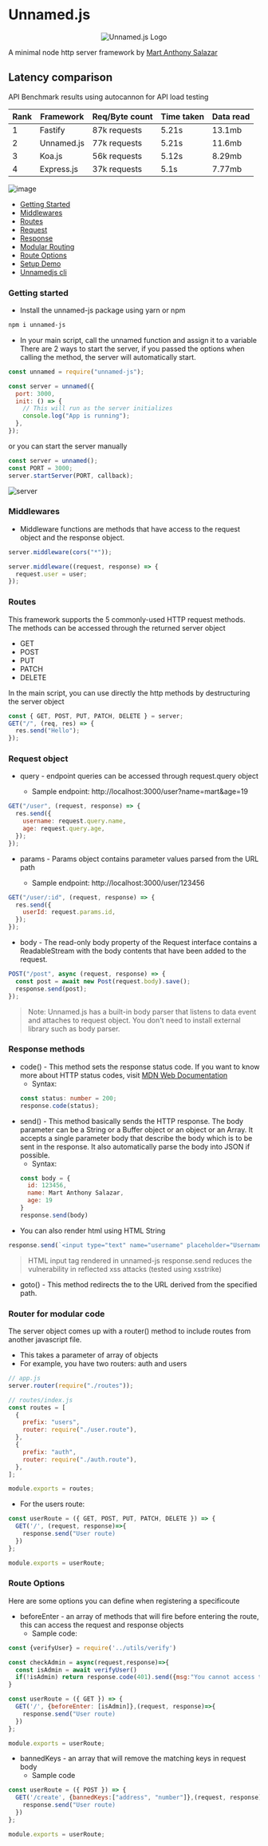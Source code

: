# Unnamed.js

<div align='center'>
  <img src="https://github.com/mart-anthony-stark/Unnamed.js/blob/test/docs/UNNAMED.JS-SM.png?raw=true" alt="Unnamed.js Logo" />
</div>

A minimal node http server framework by [Mart Anthony Salazar](https://github.com/mart-anthony-stark)

## Latency comparison

API Benchmark results using autocannon for API load testing

| Rank | Framework  | Req/Byte count | Time taken | Data read |
| ---- | ---------- | -------------- | ---------- | --------- |
| 1    | Fastify    | 87k requests   | 5.21s      | 13.1mb    |
| 2    | Unnamed.js | 77k requests   | 5.21s      | 11.6mb    |
| 3    | Koa.js     | 56k requests   | 5.12s      | 8.29mb    |
| 4    | Express.js | 37k requests   | 5.1s       | 7.77mb    |

![image](https://github.com/mart-anthony-stark/Unnamed.js/blob/test/docs/latency%20table.png?raw=true)

- [Getting Started](https://mart-anthony-stark.github.io/Unnamed.js#getting-started)
- [Middlewares](https://mart-anthony-stark.github.io/Unnamed.js#middlewares)
- [Routes](https://mart-anthony-stark.github.io/Unnamed.js#routes)
- [Request](https://mart-anthony-stark.github.io/Unnamed.js#request-object)
- [Response](https://mart-anthony-stark.github.io/Unnamed.js#response-methods)
- [Modular Routing](https://mart-anthony-stark.github.io/Unnamed.js#router-for-modular-code)
- [Route Options](https://mart-anthony-stark.github.io/Unnamed.js#route-options)
- [Setup Demo](https://github.com/mart-anthony-stark/Unnamed.js/tree/test/test/demo)
- [Unnamedjs cli](https://github.com/mart-anthony-stark/Unnamed-cli)

### Getting started

- Install the unnamed-js package using yarn or npm

```bash
npm i unnamed-js
```

- In your main script, call the unnamed function and assign it to a variable
  There are 2 ways to start the server, if you passed the options when calling the method, the server will automatically start.

```javascript
const unnamed = require("unnamed-js");

const server = unnamed({
  port: 3000,
  init: () => {
    // This will run as the server initializes
    console.log("App is running");
  },
});
```

or you can start the server manually

```javascript
const server = unnamed();
const PORT = 3000;
server.startServer(PORT, callback);
```

![server](https://github.com/mart-anthony-stark/Unnamed.js/blob/test/docs/start%20server.png?raw=true)

### Middlewares

- Middleware functions are methods that have access to the request object and the response object.

```javascript
server.middleware(cors("*"));
```

```javascript
server.middleware((request, response) => {
  request.user = user;
});
```

### Routes

This framework supports the 5 commonly-used HTTP request methods. The methods can be accessed through the returned server object

- GET
- POST
- PUT
- PATCH
- DELETE

In the main script, you can use directly the http methods by destructuring the server object

```javascript
const { GET, POST, PUT, PATCH, DELETE } = server;
GET("/", (req, res) => {
  res.send("Hello");
});
```

### Request object

- query - endpoint queries can be accessed through request.query object

  - Sample endpoint: http://localhost:3000/user?name=mart&age=19

```javascript
GET("/user", (request, response) => {
  res.send({
    username: request.query.name,
    age: request.query.age,
  });
});
```

- params - Params object contains parameter values parsed from the URL path

  - Sample endpoint: http://localhost:3000/user/123456

```javascript
GET("/user/:id", (request, response) => {
  res.send({
    userId: request.params.id,
  });
});
```

- body - The read-only body property of the Request interface contains a ReadableStream with the body contents that have been added to the request.

```javascript
POST("/post", async (request, response) => {
  const post = await new Post(request.body).save();
  response.send(post);
});
```

> Note: Unnamed.js has a built-in body parser that listens to data event and attaches to request object. You don't need to install external library such as body parser.

### Response methods

- code() - This method sets the response status code. If you want to know more about HTTP status codes, visit [MDN Web Documentation](https://developer.mozilla.org/en-US/docs/Web/HTTP/Status)
  - Syntax:
  ```typescript
  const status: number = 200;
  response.code(status);
  ```
- send() - This method basically sends the HTTP response. The body parameter can be a String or a Buffer object or an object or an Array. It accepts a single parameter body that describe the body which is to be sent in the response. It also automatically parse the body into JSON if possible.
  - Syntax:
  ```javascript
  const body = {
    id: 123456,
    name: Mart Anthony Salazar,
    age: 19
  }
  response.send(body)
  ```
- You can also render html using HTML String

```javascript
response.send(`<input type="text" name="username" placeholder="Username" />`);
```

> HTML input tag rendered in unnamed-js response.send reduces the vulnerability in reflected xss attacks (tested using xsstrike)

- goto() - This method redirects the to the URL derived from the specified path.

### Router for modular code

The server object comes up with a router() method to include routes from another javascript file.

- This takes a parameter of array of objects
- For example, you have two routers: auth and users

```javascript
// app.js
server.router(require("./routes"));
```

```javascript
// routes/index.js
const routes = [
  {
    prefix: "users",
    router: require("./user.route"),
  },
  {
    prefix: "auth",
    router: require("./auth.route"),
  },
];

module.exports = routes;
```

- For the users route:

```javascript
const userRoute = ({ GET, POST, PUT, PATCH, DELETE }) => {
  GET('/', (request, response)=>{
    response.send("User route)
  })
};

module.exports = userRoute;
```

### Route Options

Here are some options you can define when registering a specificoute

- beforeEnter - an array of methods that will fire before entering the route, this can access the request and response objects
  - Sample code:

```javascript
const {verifyUser} = require('../utils/verify')

const checkAdmin = async(request,response)=>{
  const isAdmin = await verifyUser()
  if(!isAdmin) return response.code(401).send({msg:"You cannot access this route"})
}

const userRoute = ({ GET }) => {
  GET('/', {beforeEnter: [isAdmin]},(request, response)=>{
    response.send("User route)
  })
};

module.exports = userRoute;
```

- bannedKeys - an array that will remove the matching keys in request body
  - Sample code

```javascript
const userRoute = ({ POST }) => {
  GET('/create', {bannedKeys:["address", "number"]},(request, response)=>{
    response.send("User route)
  })
};

module.exports = userRoute;
```
